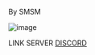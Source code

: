 By SMSM 

![image](https://cdn.discordapp.com/avatars/349942964904001546/dd134b6b9811dd9993c127c7bdd9c6f5.png?size=1024)

LINK SERVER [DISCORD](https://discord.gg/RMEQSbMtEk)
